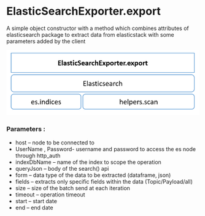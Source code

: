 # ElasticSearchExporter.export

A simple object constructor with a method which combines attributes of elasticsearch package to extract data from elasticstack with some parameters added by the client

![](https://github.com/arjuninstil/elasticstack_extractor/blob/master/Images/Capture.PNG)

### Parameters :
* host – node to be connected to
* UserName , Password- username and password to access the es node through http_auth
* indexDbName – name of the index to scope the operation
* queryJson – body of the search() api
* form – data type of the data to be extracted (dataframe, json)
* fields – extracts only specific fields within the data (Topic/Payload/all)
* size – size of the batch send at each iteration
* timeout – operation timeout
* start – start date
* end – end date
